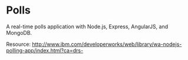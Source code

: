 Polls
=====

A real-time polls application with Node.js, Express, AngularJS, and MongoDB.



Resource: http://www.ibm.com/developerworks/web/library/wa-nodejs-polling-app/index.html?ca=drs-
